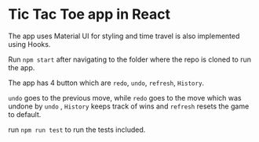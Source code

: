# Tic Tac Toe app in React

The app uses Material UI for styling and time travel is also implemented using Hooks.

Run `npm start` after navigating to the folder where the repo is cloned to run the app.

The app has 4 button which are `redo`, `undo`, `refresh`, `History`.

`undo` goes to the previous move, while `redo` goes to the move which was undone by `undo` , `History` keeps track of wins and `refresh` resets the game to default.

run `npm run test` to run the tests included.
